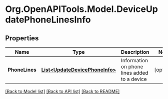 
# Org.OpenAPITools.Model.DeviceUpdatePhoneLinesInfo

## Properties

Name | Type | Description | Notes
------------ | ------------- | ------------- | -------------
**PhoneLines** | [**List&lt;UpdateDevicePhoneInfo&gt;**](UpdateDevicePhoneInfo.md) | Information on phone lines added to a device | [optional] 

[[Back to Model list]](../README.md#documentation-for-models)
[[Back to API list]](../README.md#documentation-for-api-endpoints)
[[Back to README]](../README.md)

